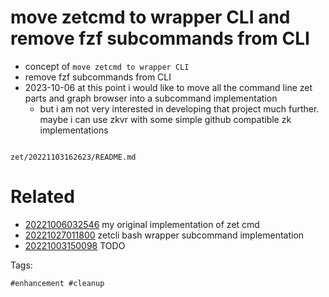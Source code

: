 # move zetcmd to wrapper CLI and remove fzf subcommands from CLI

- concept of `move zetcmd to wrapper CLI`
- remove fzf subcommands from CLI
- 2023-10-06 at this point i would like to move all the command line zet parts and graph browser into a subcommand implementation
  - but i am not very interested in developing that project much further. maybe i can use zkvr with some simple github compatible zk implementations

```
```

` zet/20221103162623/README.md `

# Related

- [20221006032546](/zet/20221006032546/README.md) my original implementation of zet cmd
- [20221027011800](/zet/20221027011800/README.md) zetcli bash wrapper subcommand implementation
- [20221003150098](/zet/20221003150098/README.md) TODO

Tags:

    #enhancement #cleanup
